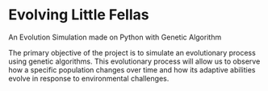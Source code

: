 # Evolving Little Fellas
An Evolution Simulation made on Python with Genetic Algorithm

The primary objective of the project is to simulate an evolutionary process using genetic algorithms. 
This evolutionary process will allow us to observe how a specific population changes over time and how its adaptive abilities evolve in response to environmental challenges.
